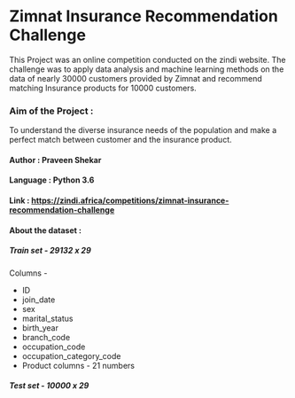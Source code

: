 
# Zimnat Insurance Recommendation Challenge

This Project was an online competition conducted on the zindi website. The challenge was to apply data analysis and machine learning methods on the data of nearly 30000 customers provided by Zimnat and recommend matching Insurance products for 10000 customers.

### Aim of the Project : 

To understand the diverse insurance needs of the population and make a perfect match between customer and the insurance product.

#### Author : Praveen Shekar

#### Language : Python 3.6

#### Link : https://zindi.africa/competitions/zimnat-insurance-recommendation-challenge

#### About the dataset :

##### Train set - 29132 x 29

Columns -

- ID
- join_date
- sex
- marital_status
- birth_year
- branch_code
- occupation_code
- occupation_category_code
- Product columns - 21 numbers

##### Test set - 10000 x 29
